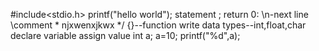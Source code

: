 #include<stdio.h>
printf("hello world");
statement ;
return 0:
\n-next line
\\comment
\* njxwenxjkwx */
{}--function write
data types--int,float,char
declare variable
assign value
int a;
a=10;
printf("%d",a);